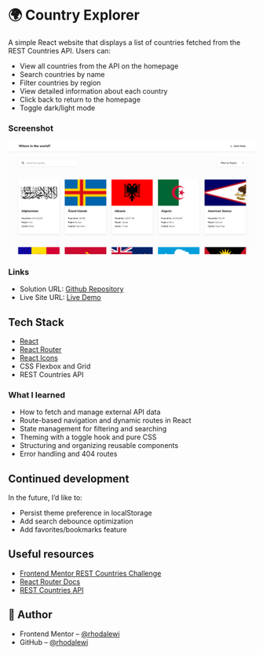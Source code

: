 # 🌍 Country Explorer

A simple React website that displays a list of countries fetched from the REST Countries API. Users can:
  
- View all countries from the API on the homepage
- Search countries by name
- Filter countries by region
- View detailed information about each country
- Click back to return to the homepage
- Toggle dark/light mode

### Screenshot
![Screenshot](./public/Solution.png)

### Links

- Solution URL: [Github Repository](https://github.com/rhodalewi/Country_Explorer)
- Live Site URL: [Live Demo](https://country-explorer-git-main-alewi-rhoda-oyinkanaols-projects.vercel.app/)

## Tech Stack

- [React](https://react.dev/)
- [React Router](https://reactrouter.com/)
- [React Icons](https://react-icons.github.io/react-icons/)
- CSS Flexbox and Grid
- REST Countries API

### What I learned

- How to fetch and manage external API data
- Route-based navigation and dynamic routes in React
- State management for filtering and searching
- Theming with a toggle hook and pure CSS
- Structuring and organizing reusable components
- Error handling and 404 routes

##  Continued development

In the future, I’d like to:

- Persist theme preference in localStorage
- Add search debounce optimization
- Add favorites/bookmarks feature

## Useful resources

- [Frontend Mentor REST Countries Challenge](https://www.frontendmentor.io/challenges/rest-countries-api-with-color-theme-switcher-UV8gP8cqb)
- [React Router Docs](https://reactrouter.com/en/main)
- [REST Countries API](https://restcountries.com/)

## 👤 Author

- Frontend Mentor – [@rhodalewi](https://www.frontendmentor.io/profile/rhodalewi)
- GitHub – [@rhodalewi](https://github.com/rhodalewi)
